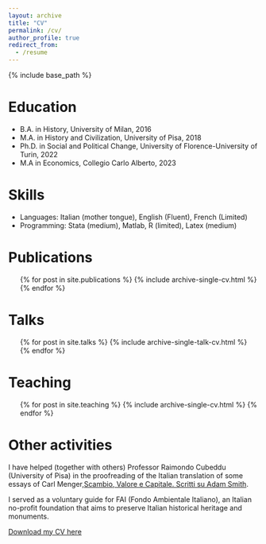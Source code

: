 ```yaml
---
layout: archive
title: "CV"
permalink: /cv/
author_profile: true
redirect_from:
  - /resume
---
```


{% include base_path %}

Education
======
* B.A. in History, University of Milan, 2016
* M.A. in History and Civilization, University of Pisa, 2018
* Ph.D. in Social and Political Change, University of Florence-University of Turin, 2022
* M.A in Economics, Collegio Carlo Alberto, 2023

Skills
======
* Languages: Italian (mother tongue), English (Fluent), French (Limited)
* Programming: Stata (medium), Matlab, R (limited), Latex (medium)

Publications
======
  <ul>{% for post in site.publications %}
    {% include archive-single-cv.html %}
  {% endfor %}</ul>
  
Talks
======
  <ul>{% for post in site.talks %}
    {% include archive-single-talk-cv.html %}
  {% endfor %}</ul>
  
Teaching
======
  <ul>{% for post in site.teaching %}
    {% include archive-single-cv.html %}
  {% endfor %}</ul>
   
Other activities
======
I have helped (together with others) Professor Raimondo Cubeddu (University of Pisa) in the proofreading of the Italian translation of some essays of Carl Menger,[Scambio, Valore e Capitale. Scritti su Adam Smith](https://www.brunoleoni.it/scambio-valore-e-capitale-scritti-su-adam-smith).

I served as a voluntary guide for FAI (Fondo Ambientale Italiano), an Italian no-profit foundation that aims to preserve Italian historical heritage and monuments.

[Download my CV here](/files/CV.pdf)
